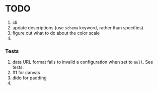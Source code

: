 TODO
====

1. cli
2. update descriptions (use `schema` keyword, rather than specifies)
3. figure out what to do about the color scale
4. 


### Tests

1. data URL format fails to invalid a configuration when set to `null`. See tests.
2. #1 for canvas
3. dido for padding
4. 
